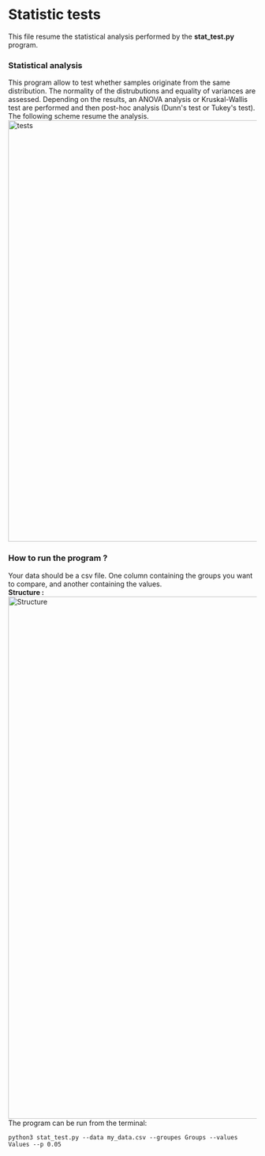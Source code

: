 # Statistic tests
This file resume the statistical analysis performed by the **stat_test.py** program.
### Statistical analysis
This program allow to test whether samples originate from the same distribution. 
The normality of the distrubutions and equality of variances are assessed. 
Depending on the results, an ANOVA analysis or Kruskal-Wallis test are performed and then post-hoc analysis 
(Dunn's test or Tukey's test).\
The following scheme resume the analysis. 
<img width="852" alt="tests" src="https://github.com/lucasDNS9/Ribes_lab/assets/127426611/3bf51a46-5b7c-467e-bbbf-25d28930b453">

### How to run the program ?
Your data should be a csv file. One column containing the groups you want to compare, 
and another containing the values.\
**Structure :**
<img width="1056" alt="Structure" src="https://github.com/lucasDNS9/Ribes_lab/assets/127426611/4deb61b8-b733-4245-80ef-b11ad3b4e6aa">
The program can be run from the terminal:
```
python3 stat_test.py --data my_data.csv --groupes Groups --values Values --p 0.05
```
